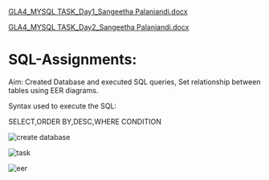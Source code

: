 [GLA4_MYSQL TASK_Day1_Sangeetha Palaniandi.docx](https://github.com/Sangeetha-Palaniandi/SQL-Assignments/files/11112593/GLA4_MYSQL.TASK_Day1_Sangeetha.Palaniandi.docx)


[GLA4_MYSQL TASK_Day2_Sangeetha Palaniandi.docx](https://github.com/Sangeetha-Palaniandi/SQL-Assignments/files/11112594/GLA4_MYSQL.TASK_Day2_Sangeetha.Palaniandi.docx)


# SQL-Assignments:


Aim: Created Database and executed SQL queries, Set relationship between tables using EER diagrams.

Syntax used to execute the SQL:

SELECT,ORDER BY,DESC,WHERE CONDITION


![create database](https://user-images.githubusercontent.com/126981936/228868454-9525ebbb-e2f6-41ce-a1af-efd87ae2dae5.jpg)


![task](https://user-images.githubusercontent.com/126981936/228868495-20df755c-1a7c-4980-97fb-4b34672d78ba.jpg)


![eer](https://user-images.githubusercontent.com/126981936/228860659-9127993f-5ee4-44a9-b7a2-e35eabe9a68a.jpg)


